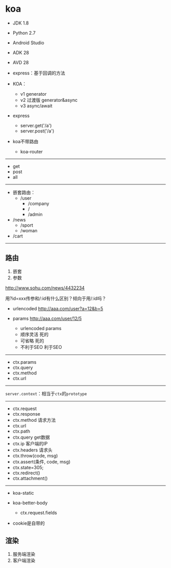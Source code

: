 # koa

- JDK 1.8
- Python 2.7
- Android Studio
- ADK 28
- AVD 28

- express：基于回调的方法
- KOA：
  - v1  generator
  - v2  过渡版   generator&async
  - v3  async/await

- express
  - server.get('/a')
  - server.post('/a')

- koa不带路由
  - koa-router

---------

- get
- post
- all

---------

- 嵌套路由：
  - /user
    - /company
    - /
    - /admin
- /news
  - /sport
  - /woman
- /cart

---------

## 路由

1. 嵌套
2. 参数

http://www.sohu.com/news/4432234

用?id=xxx传参和/:id有什么区别？倾向于用/:id吗？

- urlencoded      http://aaa.com/user?a=12&b=5
- params          http://aaa.com/user/12/5

  - urlencoded      params
  - 顺序灵活         死的
  - 可省略           死的
  - 不利于SEO        利于SEO

---------

- ctx.params
- ctx.query
- ctx.method
- ctx.url

---------

`server.context`：相当于`ctx`的`prototype`

---------

- ctx.request
- ctx.response
- ctx.method      请求方法
- ctx.url
- ctx.path
- ctx.query       get数据
- ctx.ip          客户端的IP
- ctx.headers     请求头
- ctx.throw(code, msg)
- ctx.assert(条件, code, msg)
- ctx.state=305;
- ctx.redirect()
- ctx.attachment()

---------

- koa-static
- koa-better-body
  - ctx.request.fields

- cookie是自带的

## 渲染

1. 服务端渲染
2. 客户端渲染
